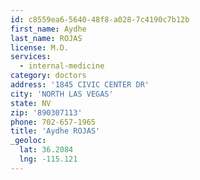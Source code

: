```yaml
---
id: c8559ea6-5640-48f8-a028-7c4190c7b12b
first_name: Aydhe
last_name: ROJAS
license: M.D.
services:
  - internal-medicine
category: doctors
address: '1845 CIVIC CENTER DR'
city: 'NORTH LAS VEGAS'
state: NV
zip: '890307113'
phone: 702-657-1965
title: 'Aydhe ROJAS'
_geoloc:
  lat: 36.2084
  lng: -115.121
---
```

